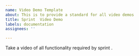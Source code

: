 ```yaml
---
name: Video Demo Template
about: This is to provide a standard for all video demos
title: Sprint  Video Demo
labels: documentation
assignees: ''

---
```


Take a video of all functionality required by sprint .
